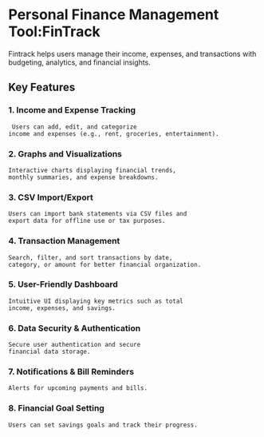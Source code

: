 #  Personal Finance Management Tool:FinTrack

Fintrack helps users manage their income, expenses, and transactions with budgeting, analytics, and financial insights.

## Key Features


### 1. Income and Expense Tracking
```
 Users can add, edit, and categorize
income and expenses (e.g., rent, groceries, entertainment).
```
### 2. Graphs and Visualizations 
```
Interactive charts displaying financial trends,
monthly summaries, and expense breakdowns.
```
### 3. CSV Import/Export
```
Users can import bank statements via CSV files and
export data for offline use or tax purposes.
```
### 4. Transaction Management
```
Search, filter, and sort transactions by date,
category, or amount for better financial organization.
```
### 5. User-Friendly Dashboard
```
Intuitive UI displaying key metrics such as total
income, expenses, and savings.
```
### 6. Data Security & Authentication
```
Secure user authentication and secure
financial data storage.
```
### 7. Notifications & Bill Reminders
```
Alerts for upcoming payments and bills.
```
### 8. Financial Goal Setting
```
Users can set savings goals and track their progress.
```

